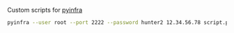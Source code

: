 Custom scripts for [pyinfra](https://github.com/Fizzadar/pyinfra)

```bash
pyinfra --user root --port 2222 --password hunter2 12.34.56.78 script.py
```
